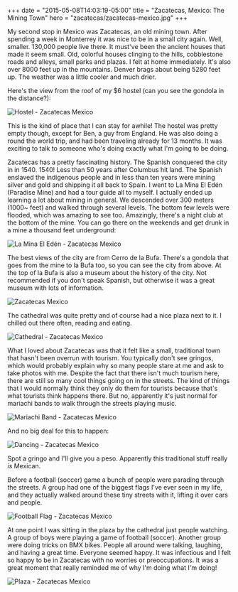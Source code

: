 +++
date = "2015-05-08T14:03:19-05:00"
title = "Zacatecas, Mexico: The Mining Town"
hero = "zacatecas/zacatecas-mexico.jpg"
+++

My second stop in Mexico was Zacatecas, an old mining town. After spending a week in Monterrey it was nice to be in a small city again. Well, smaller. 130,000 people live there. It must've been the ancient houses that made it seem small. Old, colorful houses clinging to the hills, cobblestone roads and alleys, small parks and plazas. I felt at home immediately. It's also over 8000 feet up in the mountains. Denver brags about being 5280 feet up. The weather was a little cooler and much drier.

Here's the view from the roof of my $6 hostel (can you see the gondola in the distance?):

![Hostel - Zacatecas Mexico](/assets/images/posts/zacatecas/zacatecas-mexico-hostel.jpg)

This is the kind of place that I can stay for awhile! The hostel was pretty empty though, except for Ben, a guy from England. He was also doing a round the world trip, and had been traveling already for 13 months. It was exciting to talk to someone who's doing exactly what I'm going to be doing.

Zacatecas has a pretty fascinating history. The Spanish conquered the city in in 1540. 1540! Less than 50 years after Columbus hit land. The Spanish enslaved the indigenous people and in less than ten years were mining silver and gold and shipping it all back to Spain. I went to La Mina El Edén (Paradise Mine) and had a tour guide all to myself. I actually ended up learning a lot about mining in general. We descended over 300 meters (1000~ feet) and walked through several levels. The bottom few levels were flooded, which was amazing to see too. Amazingly, there's a night club at the bottom of the mine. You can go there on the weekends and get drunk in a mine a thousand feet underground:

![La Mina El Edén - Zacatecas Mexico](/assets/images/posts/zacatecas/zacatecas-mexico-la-mina-de-eden.jpg)

The best views of the city are from Cerro de la Bufa. There's a gondola that goes from the mine to la Bufa too, so you can see the city from above. At the top of la Bufa is also a museum about the history of the city. Not recommended if you don't speak Spanish, but otherwise it was a great museum with lots of information.

![Zacatecas Mexico](/assets/images/posts/zacatecas/zacatecas-mexico.jpg)

The cathedral was quite pretty and of course had a nice plaza next to it. I chilled out there often, reading and eating.

![Cathedral - Zacatecas Mexico](/assets/images/posts/zacatecas/zacatecas-mexico-cathedral.jpg)

What I loved about Zacatecas was that it felt like a small, traditional town that hasn't been overrun with tourism. You typically don't see gringos, which would probably explain why so many people stare at me and ask to take photos with me. Despite the fact that there isn't much tourism here, there are still so many cool things going on in the streets. The kind of things that I would normally think they only do them for tourists because that's what tourists think happens there. But no, apparently it's just normal for mariachi bands to walk through the streets playing music.

![Mariachi Band - Zacatecas Mexico](/assets/images/posts/zacatecas/zacatecas-mexico-mariachi.jpg)

And no big deal for this to happen:

![Dancing - Zacatecas Mexico](/assets/images/posts/zacatecas/zacatecas-mexico-dancing.jpg)

Spot a gringo and I'll give you a peso. Apparently this traditional stuff really *is* Mexican.

Before a football (soccer) game a bunch of people were parading through the streets. A group had one of the biggest flags I've ever seen in my life, and they actually walked around these tiny streets with it, lifting it over cars and people.

![Football Flag - Zacatecas Mexico](/assets/images/posts/zacatecas/zacatecas-mexico-football-flag.jpg)

At one point I was sitting in the plaza by the cathedral just people watching. A group of boys were playing a game of football (soccer). Another group were doing tricks on BMX bikes. People all around were talking, laughing, and having a great time. Everyone seemed happy. It was infectious and I felt so happy to be in Zacatecas with no worries or preoccupations. It was a great moment that really reminded me of why I'm doing what I'm doing!

![Plaza - Zacatecas Mexico](/assets/images/posts/zacatecas/zacatecas-mexico-plaza.jpg)
